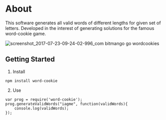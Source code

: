 # About

This software generates all valid words of different lengths for given set of letters. Developed in the interest of generating solutions for the famous word-cookie game.

![screenshot_2017-07-23-09-24-02-996_com bitmango go wordcookies](https://user-images.githubusercontent.com/8801972/28496441-23a6ceb2-6f89-11e7-8091-f175dbd86b96.png)

## Getting Started

1. Install

```
npm install word-cookie
```

2. Use

```
var prog = require('word-cookie');
prog.generateValidWords("iagme", function(validWords){
	console.log(validWords);
});
```
